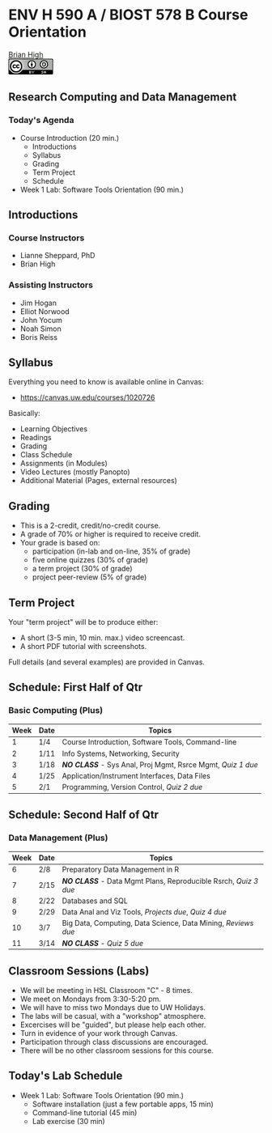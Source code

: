 # ENV H 590 A / BIOST 578 B Course Orientation
[Brian High](https://github.com/brianhigh)  
![CC BY-SA 4.0](cc_by-sa_4.png)  

## Research Computing and Data Management

### Today's Agenda

- Course Introduction (20 min.)
    - Introductions
    - Syllabus
    - Grading
    - Term Project
    - Schedule
- Week 1 Lab: Software Tools Orientation (90 min.)

## Introductions

### Course Instructors

- Lianne Sheppard, PhD
- Brian High

### Assisting Instructors

- Jim Hogan
- Elliot Norwood
- John Yocum
- Noah Simon
- Boris Reiss

## Syllabus

Everything you need to know is available online in Canvas:

- https://canvas.uw.edu/courses/1020726

Basically:

- Learning Objectives
- Readings
- Grading
- Class Schedule
- Assignments (in Modules)
- Video Lectures (mostly Panopto)
- Additional Material (Pages, external resources)

## Grading

- This is a 2-credit, credit/no-credit course. 
- A grade of 70% or higher is required to receive credit.
- Your grade is based on: 
    - participation (in-lab and on-line, 35% of grade)
    - five online quizzes (30% of grade)
    - a term project (30% of grade)
    - project peer-review (5% of grade)

## Term Project

Your "term project" will be to produce either:

- A short (3-5 min, 10 min. max.) video screencast.
- A short PDF tutorial with screenshots.

Full details (and several examples) are provided in Canvas.

## Schedule: First Half of Qtr

### Basic Computing (Plus)

Week  | Date | Topics
----- | ---- | -------------
1     | 1/4  | Course Introduction, Software Tools, Command-line
2     | 1/11 | Info Systems, Networking, Security
3     | 1/18 | ***NO CLASS*** - Sys Anal, Proj Mgmt, Rsrce Mgmt, *Quiz 1 due*
4     | 1/25 | Application/Instrument Interfaces, Data Files
5     | 2/1  | Programming, Version Control, *Quiz 2 due*

## Schedule: Second Half of Qtr

### Data Management (Plus)

Week  | Date | Topics
----- | ---- | -------------
6     | 2/8  | Preparatory Data Management in R
7     | 2/15 | ***NO CLASS*** - Data Mgmt Plans, Reproducible Rsrch, *Quiz 3 due*
8     | 2/22 | Databases and SQL
9     | 2/29 | Data Anal and Viz Tools, *Projects due*, *Quiz 4 due*
10    | 3/7  | Big Data, Computing, Data Science, Data Mining, *Reviews due*
11    | 3/14 | ***NO CLASS*** - *Quiz 5 due*

## Classroom Sessions (Labs)

- We will be meeting in HSL Classroom "C" - 8 times.
- We meet on Mondays from 3:30-5:20 pm.
- We will have to miss two Mondays due to UW Holidays.
- The labs will be casual, with a "workshop" atmosphere.
- Excercises will be "guided", but please help each other.
- Turn in evidence of your work through Canvas.
- Participation through class discussions are encouraged.
- There will be no other classroom sessions for this course.

## Today's Lab Schedule

- Week 1 Lab: Software Tools Orientation (90 min.)
    - Software installation (just a few portable apps, 15 min)
    - Command-line tutorial (45 min)
    - Lab exercise (30 min)
